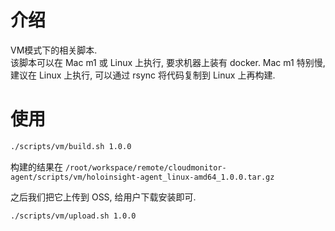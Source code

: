 # 介绍
VM模式下的相关脚本.  
该脚本可以在 Mac m1 或 Linux 上执行, 要求机器上装有 docker. Mac m1 特别慢, 建议在 Linux 上执行, 可以通过 rsync 将代码复制到 Linux 上再构建.

# 使用
```bash
./scripts/vm/build.sh 1.0.0
```

构建的结果在 `/root/workspace/remote/cloudmonitor-agent/scripts/vm/holoinsight-agent_linux-amd64_1.0.0.tar.gz`

之后我们把它上传到 OSS, 给用户下载安装即可.  
```bash
./scripts/vm/upload.sh 1.0.0
```
